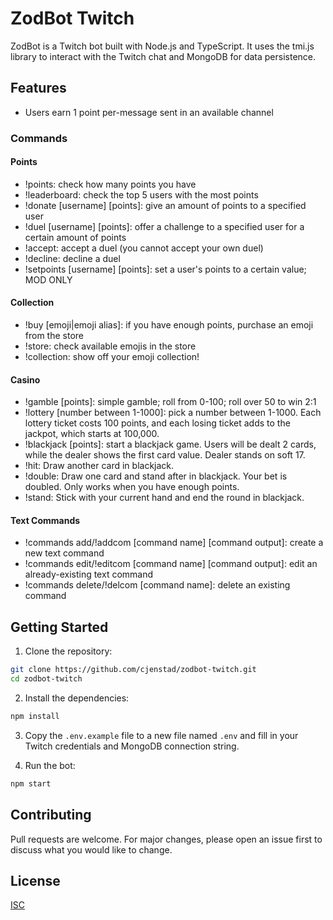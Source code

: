 # ZodBot Twitch

ZodBot is a Twitch bot built with Node.js and TypeScript. It uses the tmi.js library to interact with the Twitch chat and MongoDB for data persistence.

## Features

- Users earn 1 point per-message sent in an available channel

### Commands

#### Points
- !points: check how many points you have
- !leaderboard: check the top 5 users with the most points
- !donate \[username] \[points]: give an amount of points to a specified user
- !duel \[username] \[points]: offer a challenge to a specified user for a certain amount of points
- !accept: accept a duel (you cannot accept your own duel)
- !decline: decline a duel
- !setpoints \[username] \[points]: set a user's points to a certain value; MOD ONLY

#### Collection
- !buy \[emoji|emoji alias]: if you have enough points, purchase an emoji from the store
- !store: check available emojis in the store
- !collection: show off your emoji collection!

#### Casino
- !gamble \[points]: simple gamble; roll from 0-100; roll over 50 to win 2:1
- !lottery \[number between 1-1000]: pick a number between 1-1000. Each lottery ticket costs 100 points, and each losing ticket adds to the jackpot, which starts at 100,000.
- !blackjack \[points]: start a blackjack game. Users will be dealt 2 cards, while the dealer shows the first card value. Dealer stands on soft 17.
- !hit: Draw another card in blackjack.
- !double: Draw one card and stand after in blackjack. Your bet is doubled. Only works when you have enough points.
- !stand: Stick with your current hand and end the round in blackjack.

#### Text Commands
- !commands add/!addcom \[command name] \[command output]: create a new text command
- !commands edit/!editcom \[command name] \[command output]: edit an already-existing text command
- !commands delete/!delcom \[command name]: delete an existing command

## Getting Started

1. Clone the repository:

```sh
git clone https://github.com/cjenstad/zodbot-twitch.git
cd zodbot-twitch
```

2. Install the dependencies:

```sh
npm install
```

3. Copy the `.env.example` file to a new file named `.env` and fill in your Twitch credentials and MongoDB connection string.

4. Run the bot:

```sh
npm start
```

## Contributing

Pull requests are welcome. For major changes, please open an issue first to discuss what you would like to change.

## License

[ISC](https://choosealicense.com/licenses/isc/)